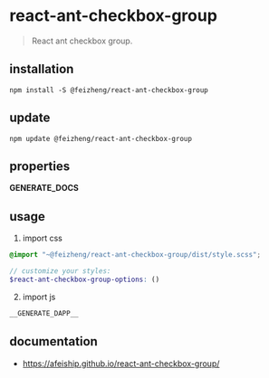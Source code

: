 # react-ant-checkbox-group
> React ant checkbox group.

## installation
```shell
npm install -S @feizheng/react-ant-checkbox-group
```

## update
```shell
npm update @feizheng/react-ant-checkbox-group
```

## properties
__GENERATE_DOCS__

## usage
1. import css
  ```scss
  @import "~@feizheng/react-ant-checkbox-group/dist/style.scss";

  // customize your styles:
  $react-ant-checkbox-group-options: ()
  ```
2. import js
  ```js
__GENERATE_DAPP__
  ```

## documentation
- https://afeiship.github.io/react-ant-checkbox-group/
